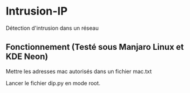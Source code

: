 # Intrusion-IP

Détection d'intrusion dans un réseau

## Fonctionnement (Testé sous Manjaro Linux et KDE Neon)

Mettre les adresses mac autorisés dans un fichier mac.txt

Lancer le fichier dip.py en mode root. 
